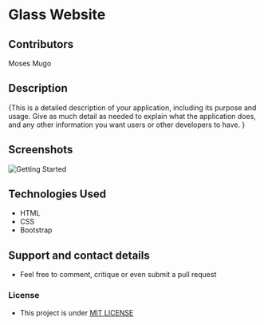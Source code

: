 # Glass Website
## Contributors
Moses Mugo
## Description
{This is a detailed description of your application, including its purpose and usage.  Give as much detail as needed to explain what the application does, and any other information you want users or other developers to have. }

## Screenshots
![Getting Started]()

## Technologies Used
 * HTML
 * CSS
 * Bootstrap
## Support and contact details
* Feel free to comment, critique or even submit a pull request
### License
* This project is under [MIT LICENSE](LICENSE)